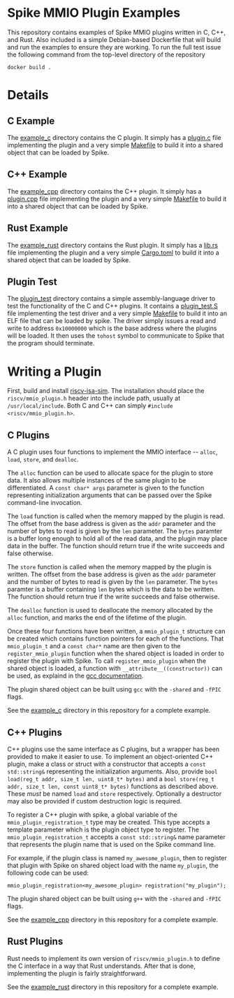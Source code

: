 # Spike MMIO Plugin Examples

This repository contains examples of Spike MMIO plugins written in C, C++, and Rust. Also included is a simple
Debian-based Dockerfile that will build and run the examples to ensure they are working. To run the full test issue the
following command from the top-level directory of the repository

    docker build .

# Details

## C Example
The [example_c](example_c) directory contains the C plugin. It simply has a [plugin.c](example_c/plugin.c) file
implementing the plugin and a very simple [Makefile](example_c/Makefile) to build it into a shared object that can be
loaded by Spike.

## C++ Example
The [example_cpp](example_cpp) directory contains the C++ plugin. It simply has a [plugin.cpp](example_cpp/plugin.cpp)
file implementing the plugin and a very simple [Makefile](example_cpp/Makefile) to build it into a shared object that
can be loaded by Spike.

## Rust Example
The [example_rust](example_rust) directory contains the Rust plugin. It simply has a [lib.rs](example_rust/src/lib.rs)
file implementing the plugin and a very simple [Cargo.toml](example_rust/Cargo.toml) to build it into a shared object
that can be loaded by Spike.

## Plugin Test
The [plugin_test](plugin_test) directory contains a simple assembly-language driver to test the functionality of the C
and C++ plugins. It contains a [plugin_test.S](plugin_test/plugin_test.S) file implementing the test driver and a very
simple [Makefile](plugin_test/Makefile) to build it into an ELF file that can be loaded by spike. The driver simply
issues a read and write to address `0x10000000` which is the base address where the plugins will be loaded. It then uses
the `tohost` symbol to communicate to Spike that the program should terminate.

# Writing a Plugin

First, build and install [riscv-isa-sim](https://github.com/riscv/riscv-isa-sim). The installation should place the
`riscv/mmio_plugin.h` header into the include path, usually at `/usr/local/include`. Both C and C++ can simply
`#include <riscv/mmio_plugin.h>`.

## C Plugins
A C plugin uses four functions to implement the MMIO interface -- `alloc`, `load`, `store`, and `dealloc`.

The `alloc` function can be used to allocate space for the plugin to store data. It also allows multiple instances of
the same plugin to be differentiated. A `const char* args` parameter is given to the function representing
initialization arguments that can be passed over the Spike command-line invocation.

The `load` function is called when the memory mapped by the plugin is read. The offset from the base address is given as
the `addr` parameter and the number of bytes to read is given by the `len` parameter. The `bytes` paramter is a buffer
long enough to hold all of the read data, and the plugin may place data in the buffer. The function should return true
if the write succeeds and false otherwise.

The `store` function is called when the memory mapped by the plugin is written. The offset from the base address is
given as the `addr` parameter and the number of bytes to read is given by the `len` parameter. The `bytes` paramter is a
buffer containing `len` bytes which is the data to be written. The function should return true if the write succeeds and
false otherwise.

The `dealloc` function is used to deallocate the memory allocated by the `alloc` function, and marks the end of the
lifetime of the plugin.

Once these four functions have been written, a `mmio_plugin_t` structure can be created which contains function pointers
for each of the functions. That `mmio_plugin_t` and a `const char*` name are then given to the `register_mmio_plugin`
function when the shared object is loaded in order to register the plugin with Spike. To call `register_mmio_plugin`
when the shared object is loaded, a function with `__attribute__((constructor))` can be used, as explaind in the
[gcc documentation](https://gcc.gnu.org/onlinedocs/gcc-4.7.0/gcc/Function-Attributes.html).

The plugin shared object can be built using `gcc` with the `-shared` and `-fPIC` flags.

See the [example_c](example_c) directory in this repository for a complete example.

## C++ Plugins
C++ plugins use the same interface as C plugins, but a wrapper has been provided to make it easier to use. To implement
an object-oriented C++ plugin, make a class or struct with a constructor that accepts a `const std::string&`
representing the initialization arguments. Also, provide `bool load(reg_t addr, size_t len, uint8_t* bytes)` and a
`bool store(reg_t addr, size_t len, const uint8_t* bytes)` functions as described above. These _must_ be named `load`
and `store` respectively. Optionally a destructor may also be provided if custom destruction logic is required.

To register a C++ plugin with spike, a global variable of the `mmio_plugin_registration_t` type may be created. This
type accepts a template parameter which is the plugin object type to register. The `mmio_plugin_registration_t` accepts
a `const std::string&` name parameter that represents the plugin name that is used on the Spike command line.

For example, if the plugin class is named `my_awesome_plugin`, then to register that plugin with Spike on shared object
load with the name `my_plugin`, the following code can be used:

    mmio_plugin_registration<my_awesome_plugin> registration("my_plugin");

The plugin shared object can be built using `g++` with the `-shared` and `-fPIC` flags.

See the [example_cpp](example_cpp) directory in this repository for a complete example.

## Rust Plugins
Rust needs to implement its own version of `riscv/mmio_plugin.h` to define the C interface in a way that Rust
understands. After that is done, implementing the plugin is fairly straightforward.

See the [example_rust](example_rust) directory in this repository for a complete example.
